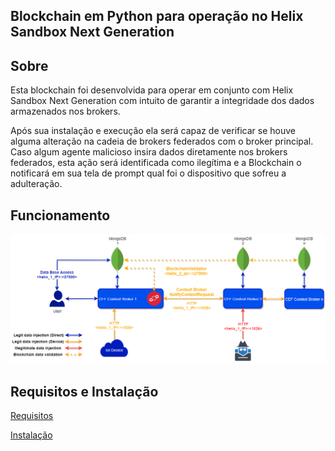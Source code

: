 ## Blockchain em Python para operação no Helix Sandbox Next Generation


## Sobre
Esta blockchain foi desenvolvida para operar em conjunto com Helix Sandbox Next Generation com intuito de garantir a integridade dos dados armazenados nos brokers.

Após sua instalação e execução ela será capaz de verificar se houve alguma alteração na cadeia de brokers federados com o broker principal. Caso algum agente malicioso insira dados diretamente nos brokers federados, esta ação será identificada como ilegítima e a Blockchain o notificará em sua tela de prompt qual foi o dispositivo que sofreu a adulteração.

## Funcionamento

<img src="https://github.com/Martinez1991/helixBlockchain/blob/master/images/img01_blockchain_diagram.png">

## Requisitos e Instalação

   <a href="docs/requirements.md">Requisitos</a>
   
   <a href="docs/installation.md">Instalação</a>


